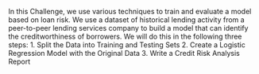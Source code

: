 In this Challenge, we use various techniques to train and evaluate a model based on loan risk. We use a dataset of historical lending activity from a peer-to-peer lending services company to build a model that can identify the creditworthiness of borrowers. We will do this in the following three steps:
    1. Split the Data into Training and Testing Sets
    2. Create a Logistic Regression Model with the Original Data
    3. Write a Credit Risk Analysis Report
